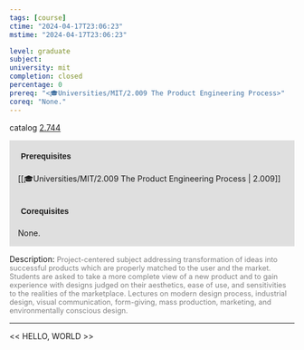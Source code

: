 ```yaml
---
tags: [course]
ctime: "2024-04-17T23:06:23"
mstime: "2024-04-17T23:06:23"

level: graduate
subject: 
university: mit
completion: closed
percentage: 0
prereq: "<🎓Universities/MIT/2.009 The Product Engineering Process>"
coreq: "None."
---
```


catalog [2.744](http://student.mit.edu/catalog/m2b.html#2.744)

<span style="display: block; padding: 15px; background-color: rgb(100, 100, 100, 0.2);"><font id="m_prereq1930_0" style="display: block; font-family: Arial, sans-serif; font-weight: bold; padding: 5px">Prerequisites</font><br><span id="prereq1930_0">[[🎓Universities/MIT/2.009 The Product Engineering Process | 2.009]]</span></span>
<span style="display: block; padding: 15px; background-color: rgb(100, 100, 100, 0.2);"><font id="m_coreq1930_0" style="display: block; font-family: Arial, sans-serif; font-weight: bold; padding: 5px">Corequisites</font><br><span id="coreq1930_0">None.</span></span>

<font style="">Description:</font>
<font style="color: grey; font-size: 0.8rem;">Project-centered subject addressing transformation of ideas into successful products which are properly matched to the user and the market. Students are asked to take a more complete view of a new product and to gain experience with designs judged on their aesthetics, ease of use, and sensitivities to the realities of the marketplace. Lectures on modern design process, industrial design, visual communication, form-giving, mass production, marketing, and environmentally conscious design.</font>



---

<< HELLO, WORLD >>

